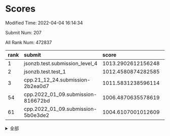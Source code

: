 # Scores

Modified Time: 2022-04-04 16:14:34

Submit Num: 207

All Rank Num: 472837

| rank |               submit               |       score        |       sigma        | pk_num |
| :--- | :--------------------------------- | :----------------- | :----------------- | :----- |
| 1    | jsonzb.test.submission_level_4     | 1013.2902612156248 | 0.7869518190106145 | 9136   |
| 2    | jsonzb.test.test_1                 | 1012.4580874282585 | 0.8058813222990929 | 9137   |
| 3    | cpp.21_12_24.submission-2b2ea0d7   | 1011.5831238596114 | 0.8007584226807218 | 9136   |
| 54   | cpp.2022_01_09.submission-816672bd | 1006.4870635578619 | 0.7163858295327599 | 9135   |
| 61   | cpp.2022_01_09.submission-5b0e3de2 | 1004.6107001012609 | 0.717504450243873  | 9138   |


<details>
<summary>全部</summary>

| rank |                 submit                 |       score        |       sigma        | pk_num |
| :--- | :------------------------------------- | :----------------- | :----------------- | :----- |
| 1    | jsonzb.test.submission_level_4         | 1013.2902612156248 | 0.7869518190106145 | 9136   |
| 2    | jsonzb.test.test_1                     | 1012.4580874282585 | 0.8058813222990929 | 9137   |
| 3    | cpp.21_12_24.submission-2b2ea0d7       | 1011.5831238596114 | 0.8007584226807218 | 9136   |
| 4    | gobigger.level_3.submission_level_3_36 | 1011.1151427746106 | 0.759720708357593  | 9141   |
| 5    | gobigger.level_3.submission_level_3_27 | 1010.8694251284317 | 0.7534426303367335 | 9136   |
| 6    | gobigger.level_3.submission_level_3_1  | 1010.8618875235334 | 0.7761856063393902 | 9141   |
| 7    | gobigger.level_3.submission_level_3_21 | 1010.7824240936168 | 0.7424380869141562 | 9140   |
| 8    | gobigger.level_3.submission_level_3_5  | 1010.7453598745914 | 0.7648740951086908 | 9141   |
| 9    | gobigger.level_3.submission_level_3_49 | 1010.7442221547298 | 0.7652091197374    | 9137   |
| 10   | gobigger.level_3.submission_level_3_23 | 1010.7223763886881 | 0.7547165745497246 | 9132   |
| 11   | gobigger.level_3.submission_level_3_26 | 1010.6871776966759 | 0.776869086622001  | 9138   |
| 12   | gobigger.level_3.submission_level_3_44 | 1010.6649045036417 | 0.7548199354536297 | 9138   |
| 13   | gobigger.level_3.submission_level_3_2  | 1010.6535992662298 | 0.7522579866023675 | 9139   |
| 14   | gobigger.level_3.submission_level_3_42 | 1010.6304635568679 | 0.7771404909486397 | 9139   |
| 15   | gobigger.level_3.submission_level_3_18 | 1010.6159956163513 | 0.7602675141157563 | 9134   |
| 16   | gobigger.level_3.submission_level_3_0  | 1010.6067764807152 | 0.7886292416448141 | 9134   |
| 17   | gobigger.level_3.submission_level_3_15 | 1010.6044607467321 | 0.8005450659926787 | 9132   |
| 18   | gobigger.level_3.submission_level_3_30 | 1010.4490061680062 | 0.7563166614946016 | 9141   |
| 19   | gobigger.level_3.submission_level_3_39 | 1010.384630435779  | 0.7758148481717677 | 9138   |
| 20   | gobigger.level_3.submission_level_3_31 | 1010.2878266382592 | 0.7836612544395465 | 9138   |
| 21   | gobigger.level_3.submission_level_3_48 | 1010.2281843929768 | 0.7447887393820256 | 9136   |
| 22   | gobigger.level_3.submission_level_3_10 | 1010.2197969851298 | 0.7510734892491557 | 9137   |
| 23   | gobigger.level_3.submission_level_3_17 | 1010.2012110594502 | 0.7504840792295354 | 9130   |
| 24   | gobigger.level_3.submission_level_3_45 | 1010.1780325314247 | 0.7499072820901921 | 9136   |
| 25   | gobigger.level_3.submission_level_3_38 | 1010.1672444675065 | 0.7705355540487936 | 9137   |
| 26   | gobigger.level_3.submission_level_3_32 | 1010.1490732811957 | 0.7815722184794722 | 9137   |
| 27   | gobigger.level_3.submission_level_3_43 | 1010.1441112009153 | 0.7492299190915858 | 9136   |
| 28   | gobigger.level_3.submission_level_3_12 | 1010.1112254562229 | 0.7423466067351566 | 9133   |
| 29   | gobigger.level_3.submission_level_3_7  | 1010.0962515094396 | 0.7582059856494956 | 9139   |
| 30   | gobigger.level_3.submission_level_3_16 | 1009.8989501843627 | 0.7659423983578427 | 9143   |
| 31   | gobigger.level_3.submission_level_3_6  | 1009.8809083590392 | 0.7581601750138445 | 9136   |
| 32   | gobigger.level_3.submission_level_3_35 | 1009.7639455988382 | 0.7355058771356763 | 9136   |
| 33   | gobigger.level_3.submission_level_3_8  | 1009.7189914634341 | 0.758409600283421  | 9141   |
| 34   | gobigger.level_3.submission_level_3_41 | 1009.6728168295072 | 0.7479402995177014 | 9136   |
| 35   | gobigger.level_3.submission_level_3_22 | 1009.5836607152579 | 0.7762584720654409 | 9137   |
| 36   | gobigger.level_3.submission_level_3_40 | 1009.5791799417593 | 0.7376177872904274 | 9140   |
| 37   | gobigger.level_3.submission_level_3_28 | 1009.5224770318287 | 0.7366516880120394 | 9140   |
| 38   | gobigger.level_3.submission_level_3_13 | 1009.467093526552  | 0.765071877055703  | 9142   |
| 39   | gobigger.level_3.submission_level_3_24 | 1009.4296949203599 | 0.7573101514996194 | 9137   |
| 40   | gobigger.level_3.submission_level_3_4  | 1009.397325197493  | 0.7595749952655297 | 9139   |
| 41   | gobigger.level_3.submission_level_3_25 | 1009.3310726797503 | 0.7601133248520234 | 9131   |
| 42   | gobigger.level_3.submission_level_3_3  | 1009.230352514793  | 0.7459387467349305 | 9137   |
| 43   | gobigger.level_3.submission_level_3_20 | 1009.212101207268  | 0.764916427871908  | 9135   |
| 44   | gobigger.level_3.submission_level_3_9  | 1009.1568167603052 | 0.7571461865886706 | 9136   |
| 45   | gobigger.level_3.submission_level_3_14 | 1009.1556143382539 | 0.7380384851924967 | 9138   |
| 46   | gobigger.level_3.submission_level_3_47 | 1009.13211389063   | 0.7416389244113375 | 9140   |
| 47   | gobigger.level_3.submission_level_3_46 | 1009.1076794197963 | 0.7551004675351789 | 9136   |
| 48   | gobigger.level_3.submission_level_3_19 | 1009.0995985730726 | 0.7528791652776194 | 9136   |
| 49   | gobigger.level_3.submission_level_3_33 | 1009.0751279563422 | 0.7493933689843244 | 9135   |
| 50   | gobigger.level_3.submission_level_3_37 | 1009.0246731853161 | 0.7540845143709364 | 9138   |
| 51   | gobigger.level_3.submission_level_3_11 | 1008.9011610724274 | 0.7519004608857529 | 9138   |
| 52   | gobigger.level_3.submission_level_3_29 | 1008.3298977073094 | 0.7273367221860588 | 9133   |
| 53   | gobigger.level_3.submission_level_3_34 | 1008.2569307967323 | 0.7531431918454985 | 9139   |
| 54   | cpp.2022_01_09.submission-816672bd     | 1006.4870635578619 | 0.7163858295327599 | 9135   |
| 55   | gobigger.level_1.submission_level_1_34 | 1005.8731123523369 | 0.7207922817578999 | 9142   |
| 56   | gobigger.level_1.submission_level_1_11 | 1005.5681033800429 | 0.7279203196725422 | 9139   |
| 57   | gobigger.level_1.submission_level_1_46 | 1005.1730696806268 | 0.7248600149122003 | 9143   |
| 58   | gobigger.level_1.submission_level_1_24 | 1004.8727916629134 | 0.7152919967075602 | 9133   |
| 59   | gobigger.level_1.submission_level_1_5  | 1004.7374471928221 | 0.7202633114580418 | 9136   |
| 60   | gobigger.level_1.submission_level_1_4  | 1004.610850984243  | 0.7149218138236806 | 9141   |
| 61   | cpp.2022_01_09.submission-5b0e3de2     | 1004.6107001012609 | 0.717504450243873  | 9138   |
| 62   | gobigger.level_1.submission_level_1_13 | 1004.4962756257456 | 0.7281037428461162 | 9134   |
| 63   | gobigger.level_1.submission_level_1_48 | 1004.479370204892  | 0.7132482327735968 | 9146   |
| 64   | gobigger.level_1.submission_level_1_32 | 1004.4554156974891 | 0.7119794520735813 | 9138   |
| 65   | gobigger.level_1.submission_level_1_31 | 1004.2857829254099 | 0.7199859862896052 | 9130   |
| 66   | gobigger.level_1.submission_level_1_26 | 1004.2513372626597 | 0.7097033434782599 | 9139   |
| 67   | gobigger.level_1.submission_level_1_17 | 1004.20993073392   | 0.7133407298388296 | 9133   |
| 68   | gobigger.level_1.submission_level_1_9  | 1004.0086676194868 | 0.7141360866975979 | 9139   |
| 69   | gobigger.level_1.submission_level_1_35 | 1003.9114358395477 | 0.7104266178374974 | 9140   |
| 70   | gobigger.level_1.submission_level_1_27 | 1003.801328217457  | 0.7131343752370871 | 9142   |
| 71   | gobigger.level_1.submission_level_1_37 | 1003.7606498386713 | 0.7269469362311844 | 9141   |
| 72   | gobigger.level_1.submission_level_1_39 | 1003.6071476614845 | 0.7141615007050517 | 9137   |
| 73   | gobigger.level_1.submission_level_1_10 | 1003.5924089059309 | 0.7133362999523865 | 9134   |
| 74   | gobigger.level_1.submission_level_1_36 | 1003.5836598796502 | 0.7139543636424197 | 9137   |
| 75   | gobigger.level_1.submission_level_1_29 | 1003.5441080340112 | 0.707489724244294  | 9134   |
| 76   | gobigger.level_1.submission_level_1_47 | 1003.4694215952868 | 0.7117843568594643 | 9132   |
| 77   | gobigger.level_1.submission_level_1_42 | 1003.42427261172   | 0.724551234142709  | 9136   |
| 78   | gobigger.level_1.submission_level_1_15 | 1003.3496534115646 | 0.7050603259768222 | 9140   |
| 79   | gobigger.level_1.submission_level_1_22 | 1003.275014386713  | 0.7244744115862408 | 9136   |
| 80   | gobigger.level_1.submission_level_1_20 | 1003.1874154161825 | 0.7194943021000612 | 9138   |
| 81   | gobigger.level_1.submission_level_1_40 | 1003.185826346241  | 0.7198486088775544 | 9139   |
| 82   | gobigger.level_1.submission_level_1_14 | 1003.1749778685548 | 0.7130213279745383 | 9141   |
| 83   | gobigger.level_1.submission_level_1_0  | 1003.1152937353745 | 0.7095743210811161 | 9141   |
| 84   | gobigger.level_1.submission_level_1_12 | 1003.1078407530068 | 0.711941206169821  | 9137   |
| 85   | gobigger.level_1.submission_level_1_44 | 1003.1055594008917 | 0.7124625846444473 | 9137   |
| 86   | gobigger.level_1.submission_level_1_8  | 1003.0680260606481 | 0.7189741261926611 | 9135   |
| 87   | gobigger.level_1.submission_level_1_28 | 1003.0493021036882 | 0.714912528380958  | 9134   |
| 88   | gobigger.level_1.submission_level_1_21 | 1003.0079016894904 | 0.7131269076570841 | 9136   |
| 89   | gobigger.level_1.submission_level_1_6  | 1002.8914481518764 | 0.7191062852034137 | 9132   |
| 90   | gobigger.level_1.submission_level_1_19 | 1002.8443883614486 | 0.7263212899240055 | 9144   |
| 91   | gobigger.level_1.submission_level_1_18 | 1002.8290698403008 | 0.6986531510373902 | 9135   |
| 92   | gobigger.level_1.submission_level_1_2  | 1002.7657334872869 | 0.7211693889256316 | 9135   |
| 93   | gobigger.level_1.submission_level_1_43 | 1002.7560601766093 | 0.7143638965865449 | 9135   |
| 94   | gobigger.level_1.submission_level_1_16 | 1002.7026360213644 | 0.7169320348713353 | 9138   |
| 95   | gobigger.level_1.submission_level_1_45 | 1002.6814398785873 | 0.7155216539051004 | 9137   |
| 96   | gobigger.level_1.submission_level_1_38 | 1002.6787935148568 | 0.7240187204310268 | 9138   |
| 97   | gobigger.level_1.submission_level_1_25 | 1002.6381875572707 | 0.7098510146531546 | 9139   |
| 98   | gobigger.level_1.submission_level_1_49 | 1002.6155481460911 | 0.7218623725090811 | 9138   |
| 99   | gobigger.level_1.submission_level_1_1  | 1002.4654789933016 | 0.7073477207850933 | 9136   |
| 100  | gobigger.level_1.submission_level_1_3  | 1002.4207791084048 | 0.7067169621357727 | 9132   |
| 101  | gobigger.level_1.submission_level_1_33 | 1002.3479839000295 | 0.7089362146708291 | 9140   |
| 102  | gobigger.level_1.submission_level_1_30 | 1002.2144488039756 | 0.7100900477403326 | 9140   |
| 103  | gobigger.level_1.submission_level_1_23 | 1002.1310558019553 | 0.7122420906168306 | 9138   |
| 104  | gobigger.level_1.submission_level_1_7  | 1002.0626909677254 | 0.7068264784560764 | 9141   |
| 105  | gobigger.level_1.submission_level_1_41 | 1001.666673372863  | 0.7095944909126433 | 9142   |
| 106  | gobigger.random.submission_random_47   | 997.3851572839059  | 0.7040894842310289 | 9133   |
| 107  | gobigger.random.submission_random_0    | 997.3171316900522  | 0.7115297898554118 | 9135   |
| 108  | gobigger.random.submission_random_26   | 997.1700674169274  | 0.7003437341707386 | 9142   |
| 109  | gobigger.random.submission_random_34   | 997.0985104225285  | 0.7050630879593025 | 9133   |
| 110  | gobigger.random.submission_random_5    | 997.0506674409639  | 0.7043594476075377 | 9132   |
| 111  | gobigger.random.submission_random_45   | 996.82778395668    | 0.7117428921637525 | 9140   |
| 112  | gobigger.random.submission_random_39   | 996.7289391269657  | 0.7037809439525885 | 9134   |
| 113  | gobigger.random.submission_random_31   | 996.7276189987995  | 0.7104421687331895 | 9139   |
| 114  | gobigger.random.submission_random_44   | 996.6617906945547  | 0.7066116781043619 | 9137   |
| 115  | gobigger.random.submission_random_27   | 996.3773486919745  | 0.7040834719676471 | 9140   |
| 116  | gobigger.random.submission_random_38   | 996.324459810326   | 0.7150926414972888 | 9137   |
| 117  | gobigger.random.submission_random_12   | 996.3183146473762  | 0.7108337846654925 | 9138   |
| 118  | gobigger.random.submission_random_49   | 996.2895341945845  | 0.7143908619012633 | 9139   |
| 119  | gobigger.random.submission_random_36   | 996.2634517152418  | 0.7086166091159148 | 9137   |
| 120  | gobigger.random.submission_random_23   | 996.2361494404188  | 0.7280389406634087 | 9138   |
| 121  | gobigger.random.submission_random_33   | 996.1766418288229  | 0.7062987306449386 | 9131   |
| 122  | gobigger.random.submission_random_20   | 996.098173025426   | 0.7095298943715369 | 9136   |
| 123  | gobigger.random.submission_random_7    | 995.9890191148864  | 0.7061498332239537 | 9133   |
| 124  | gobigger.random.submission_random_21   | 995.9672728545255  | 0.7134410570156032 | 9135   |
| 125  | gobigger.random.submission_random_25   | 995.9505073704573  | 0.7110800782221086 | 9133   |
| 126  | gobigger.random.submission_random_22   | 995.9482414345833  | 0.7093003983776851 | 9129   |
| 127  | gobigger.random.submission_random_43   | 995.9039946041169  | 0.721734398777503  | 9134   |
| 128  | gobigger.random.submission_random_28   | 995.9027741503229  | 0.7135352428899736 | 9137   |
| 129  | gobigger.random.submission_random_42   | 995.889418425722   | 0.7071504212266122 | 9143   |
| 130  | gobigger.random.submission_random_37   | 995.886978859436   | 0.7262700353800305 | 9134   |
| 131  | gobigger.random.submission_random_16   | 995.8860388576007  | 0.7096462108414558 | 9139   |
| 132  | gobigger.random.submission_random_1    | 995.8836871372364  | 0.727807419503594  | 9126   |
| 133  | gobigger.random.submission_random_15   | 995.8459785060414  | 0.7128698376953878 | 9133   |
| 134  | gobigger.random.submission_random_10   | 995.8192300205749  | 0.7018964865774407 | 9139   |
| 135  | gobigger.random.submission_random_11   | 995.7202645205317  | 0.7142353502649245 | 9137   |
| 136  | gobigger.random.submission_random_8    | 995.7032006620766  | 0.7171549064288719 | 9136   |
| 137  | gobigger.random.submission_random_17   | 995.6685035836763  | 0.7154798481593503 | 9137   |
| 138  | gobigger.random.submission_random_46   | 995.6613055986622  | 0.707037006464611  | 9139   |
| 139  | gobigger.random.submission_random_18   | 995.607708726044   | 0.7254470265164248 | 9139   |
| 140  | gobigger.random.submission_random_4    | 995.6012448489554  | 0.7135231505237106 | 9138   |
| 141  | gobigger.random.submission_random_3    | 995.5958306039869  | 0.7104969302129958 | 9137   |
| 142  | gobigger.random.submission_random_41   | 995.5767175621767  | 0.7262654643619088 | 9139   |
| 143  | gobigger.random.submission_random_19   | 995.4957177440971  | 0.7091193598985589 | 9139   |
| 144  | gobigger.random.submission_random_29   | 995.4833039523974  | 0.7140425968038152 | 9140   |
| 145  | gobigger.random.submission_random_35   | 995.4365079432233  | 0.7263788476531133 | 9136   |
| 146  | gobigger.random.submission_random_2    | 995.432705839569   | 0.7104373154566993 | 9139   |
| 147  | gobigger.random.submission_random_9    | 995.3964693770424  | 0.7125056915979792 | 9140   |
| 148  | gobigger.random.submission_random_13   | 995.2941368785018  | 0.7034069917857683 | 9136   |
| 149  | gobigger.random.submission_random_48   | 995.2100168470666  | 0.7153303142851346 | 9138   |
| 150  | gobigger.random.submission_random_6    | 995.0912696618328  | 0.708805422742967  | 9137   |
| 151  | gobigger.level_2.submission_level_2_20 | 995.0069928117716  | 0.7323917444285459 | 9137   |
| 152  | gobigger.random.submission_random_40   | 994.9851533249367  | 0.7289968796125045 | 9129   |
| 153  | gobigger.level_2.submission_level_2_26 | 994.8337922666972  | 0.7151019470347842 | 9138   |
| 154  | gobigger.random.submission_random_14   | 994.8008134644854  | 0.7142653884287384 | 9135   |
| 155  | gobigger.random.submission_random_30   | 994.7723998433486  | 0.721234960252369  | 9134   |
| 156  | gobigger.random.submission_random_32   | 994.7518005290333  | 0.7315260311968822 | 9133   |
| 157  | gobigger.random.submission_random_24   | 994.6060702633739  | 0.712367083813971  | 9136   |
| 158  | gobigger.level_2.submission_level_2_0  | 993.5888874239793  | 0.7195369651478866 | 9133   |
| 159  | gobigger.level_2.submission_level_2_17 | 993.4812352717513  | 0.7244645191270309 | 9137   |
| 160  | gobigger.level_2.submission_level_2_13 | 993.4807323764564  | 0.7408002353089916 | 9142   |
| 161  | gobigger.level_2.submission_level_2_23 | 993.4468547493333  | 0.7389117030999882 | 9139   |
| 162  | gobigger.level_2.submission_level_2_21 | 993.3564305007565  | 0.7428252482595588 | 9136   |
| 163  | gobigger.level_2.submission_level_2_3  | 993.2693759967603  | 0.7519604281389892 | 9133   |
| 164  | gobigger.level_2.submission_level_2_5  | 993.2638776027661  | 0.7427830781354354 | 9139   |
| 165  | gobigger.level_2.submission_level_2_33 | 993.243100783268   | 0.7268737976392073 | 9139   |
| 166  | gobigger.level_2.submission_level_2_8  | 993.1823206467706  | 0.7479186147878716 | 9142   |
| 167  | gobigger.level_2.submission_level_2_37 | 993.1639262565644  | 0.7469477872812117 | 9135   |
| 168  | gobigger.level_2.submission_level_2_47 | 993.1449700492923  | 0.7492469715941755 | 9139   |
| 169  | gobigger.level_2.submission_level_2_2  | 993.0019540159059  | 0.7360269882354    | 9136   |
| 170  | gobigger.level_2.submission_level_2_42 | 992.8304953469358  | 0.7447834557865671 | 9140   |
| 171  | gobigger.level_2.submission_level_2_32 | 992.8225571105228  | 0.7365449078357997 | 9136   |
| 172  | gobigger.level_2.submission_level_2_15 | 992.754707347906   | 0.7344570399423263 | 9140   |
| 173  | gobigger.level_2.submission_level_2_44 | 992.712246619414   | 0.753189001419905  | 9137   |
| 174  | gobigger.level_2.submission_level_2_30 | 992.5700723046905  | 0.7431576696835287 | 9136   |
| 175  | gobigger.level_2.submission_level_2_6  | 992.4046776301527  | 0.7581419490332121 | 9137   |
| 176  | gobigger.level_2.submission_level_2_4  | 992.3749867874373  | 0.7426181348406588 | 9136   |
| 177  | gobigger.level_2.submission_level_2_19 | 992.3165729183766  | 0.7414966019141976 | 9137   |
| 178  | gobigger.level_2.submission_level_2_41 | 992.3106452124644  | 0.743813580161783  | 9134   |
| 179  | gobigger.level_2.submission_level_2_22 | 992.257044135803   | 0.7522387924687687 | 9140   |
| 180  | gobigger.level_2.submission_level_2_39 | 992.202583907355   | 0.7642436328907258 | 9136   |
| 181  | gobigger.level_2.submission_level_2_29 | 992.1950261193929  | 0.7530658534987147 | 9128   |
| 182  | gobigger.level_2.submission_level_2_46 | 992.0348310763007  | 0.7315159686583964 | 9137   |
| 183  | gobigger.level_2.submission_level_2_40 | 992.0031147380713  | 0.73467347917063   | 9143   |
| 184  | gobigger.level_2.submission_level_2_38 | 992.0001218892501  | 0.7427390101856979 | 9136   |
| 185  | gobigger.level_2.submission_level_2_24 | 991.8860125103382  | 0.7384897205409807 | 9134   |
| 186  | gobigger.level_2.submission_level_2_27 | 991.7508504922321  | 0.7471590323027985 | 9141   |
| 187  | gobigger.level_2.submission_level_2_18 | 991.7438154869299  | 0.7523630024999547 | 9132   |
| 188  | gobigger.level_2.submission_level_2_48 | 991.738377274204   | 0.7537457819866911 | 9132   |
| 189  | gobigger.level_2.submission_level_2_34 | 991.6808286449848  | 0.7715930113156035 | 9137   |
| 190  | gobigger.level_2.submission_level_2_36 | 991.6802569817278  | 0.7499072942250529 | 9135   |
| 191  | gobigger.level_2.submission_level_2_12 | 991.6726131480539  | 0.7366623049826803 | 9136   |
| 192  | gobigger.level_2.submission_level_2_31 | 991.6554586259059  | 0.7596726263099576 | 9136   |
| 193  | gobigger.level_2.submission_level_2_35 | 991.6260487912763  | 0.7503379897579522 | 9138   |
| 194  | gobigger.level_2.submission_level_2_25 | 991.5946964507891  | 0.7401230170239437 | 9134   |
| 195  | gobigger.level_2.submission_level_2_49 | 991.3909163783918  | 0.7357961107865053 | 9139   |
| 196  | gobigger.level_2.submission_level_2_28 | 991.3563113491448  | 0.7720024277225277 | 9137   |
| 197  | gobigger.level_2.submission_level_2_1  | 990.9700005015553  | 0.7585177324881491 | 9141   |
| 198  | gobigger.level_2.submission_level_2_43 | 990.949855447568   | 0.7564931409855027 | 9139   |
| 199  | gobigger.level_2.submission_level_2_45 | 990.7295642906433  | 0.7525506084875901 | 9142   |
| 200  | gobigger.level_2.submission_level_2_7  | 990.6428034417117  | 0.7581953047391883 | 9135   |
| 201  | gobigger.level_2.submission_level_2_14 | 990.6091987918454  | 0.7666311083995977 | 9135   |
| 202  | gobigger.level_2.submission_level_2_9  | 990.5583758132879  | 0.7668016772196651 | 9136   |
| 203  | gobigger.level_2.submission_level_2_16 | 989.8972222112797  | 0.7719102148317161 | 9137   |
| 204  | gobigger.level_2.submission_level_2_10 | 989.7470722732055  | 0.7796947475480283 | 9138   |
| 205  | gobigger.level_2.submission_level_2_11 | 989.7278988289494  | 0.790492071072935  | 9131   |
| 206  | gobigger.none.submission_none_1        | 978.0163000045468  | 1.2562094677954307 | 9138   |
| 207  | gobigger.none.submission_none_0        | 976.7384487978142  | 1.3920098591935035 | 9139   |

</details>